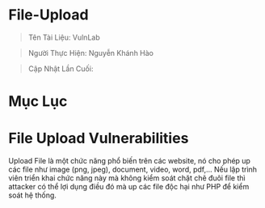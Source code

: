 # File-Upload

> Tên Tài Liệu: VulnLab

> Người Thực Hiện: Nguyễn Khánh Hào

> Cập Nhật Lần Cuối:

# Mục Lục


# File Upload Vulnerabilities

Upload File là một chức năng phổ biến trên các website, nó cho phép up các file như image (png, jpeg), document, video, word, pdf,... Nếu lập trình viên triển khai chức năng này mà không kiểm soát chặt chẽ đuôi file thì attacker có thể lợi dụng điều đó mà up các file độc hại như PHP để kiểm soát hệ thống.

